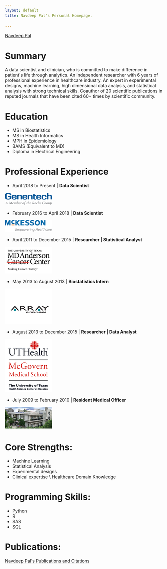 ```yaml
---
layout: default
title: Navdeep Pal's Personal Homepage.

---
```

<script type="text/javascript" src="https://platform.linkedin.com/badges/js/profile.js" async defer></script>
<div class="LI-profile-badge"  data-version="v1" data-size="medium" data-locale="en_US" data-type="horizontal" data-theme="light" data-vanity="navdeeppal"><a class="LI-simple-link" href='https://www.linkedin.com/in/navdeeppal?trk=profile-badge'>Navdeep Pal</a></div>



# Summary
A data scientist and clinician, who is committed to make difference in patient's life through analytics. An independent researcher with 6 years of professional experience in healthcare industry. An expert in experimental designs, machine learning, high dimensional data analysis, and statistical analysis with strong technical skills. Coauthor of 20 scientific publications in reputed journals that have been cited 60+ times by scientific community.

# Education
* MS in Biostatistics
* MS in Health Informatics
* MPH in Epidemiology
* BAMS (Equivalent to MD)
* Diploma in Electrical Engineering

# Professional Experience

* April 2018 to Present | **Data Scientist**
<img src="images/gene.png" alt="Mckesson" style="width: 150px;"/>

* February 2016 to April 2018 | **Data Scientist**
<img src="images/mck.png" alt="Mckesson" style="width: 150px;"/>

* April 2011 to December 2015 | **Researcher | Statistical Analyst**
<img src="images/md-anderson.jpg" alt="Mckesson" style="width: 150px;"/>

* May 2013 to August 2013 | **Biostatistics Intern**
<img src="images/array.png" alt="Mckesson" style="width: 150px;"/>

* August 2013 to December 2015 | **Researcher | Data Analyst**
<img src="images/utmed.png" alt="Mckesson" style="width: 150px;"/>

* July 2009 to February 2010 | **Resident Medical Officer**
<img src="images/Madaan Hospital.jpg" alt="MadaanHospital" style="width: 150px;"/>

# Core Strengths:

* Machine Learning
* Statistical Analysis
* Experimental designs
* Clinical expertise \ Healthcare Domain Knowledge

# Programming Skills:

* Python
* R
* SAS
* SQL

# Publications:

[Navdeep Pal's Publications and Citations](https://scholar.google.com/citations?user=lQ3-LBMAAAAJ&hl=en)
